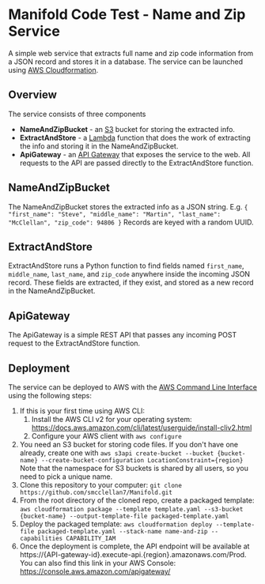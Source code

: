 # Manifold Code Test - Name and Zip Service
A simple web service that extracts full name and zip code information from a JSON record and stores it in a database.
The service can be launched using [AWS Cloudformation](https://aws.amazon.com/cloudformation/).

## Overview
The service consists of three components
- **NameAndZipBucket** - an [S3](https://aws.amazon.com/s3/) bucket for storing the extracted info.
- **ExtractAndStore** - a [Lambda](https://aws.amazon.com/lambda/) function that does the work of extracting the info and storing it in the NameAndZipBucket.
- **ApiGateway** - an [API Gateway](https://aws.amazon.com/api-gateway/) that exposes the service to the web. All requests to the API are passed directly to the ExtractAndStore function.

## NameAndZipBucket
The NameAndZipBucket stores the extracted info as a JSON string. E.g.
``
{
  "first_name": "Steve",
  "middle_name": "Martin",
  "last_name": "McClellan",
  "zip_code": 94806
}
``
Records are keyed with a random UUID.

## ExtractAndStore
ExtractAndStore runs a Python function to find fields named `first_name`, `middle_name`, `last_name`, and `zip_code` anywhere inside the incoming JSON record. These fields are extracted, if they exist, and stored as a new record in the NameAndZipBucket.

## ApiGateway
The ApiGateway is a simple REST API that passes any incoming POST request to the ExtractAndStore function.

## Deployment
The service can be deployed to AWS with the [AWS Command Line Interface](https://docs.aws.amazon.com/cli/) using the following steps:
1. If this is your first time using AWS CLI:
    1. Install the AWS CLI v2 for your operating system: https://docs.aws.amazon.com/cli/latest/userguide/install-cliv2.html
    1. Configure your AWS client with `aws configure`
1. You need an S3 bucket for storing code files. If you don't have one already, create one with `aws s3api create-bucket --bucket {bucket-name} --create-bucket-configuration LocationConstraint={region}`
  Note that the namespace for S3 buckets is shared by all users, so you need to pick a unique name.
1. Clone this repository to your computer: `git clone https://github.com/smcclellan7/Manifold.git`
1. From the root directory of the cloned repo, create a packaged template: `aws cloudformation package --template template.yaml --s3-bucket {bucket-name} --output-template-file packaged-template.yaml`
1. Deploy the packaged template: `aws cloudformation deploy --template-file packaged-template.yaml --stack-name name-and-zip --capabilities CAPABILITY_IAM`
1. Once the deployment is complete, the API endpoint will be available at https://{API-gateway-id}.execute-api.{region}.amazonaws.com/Prod. You can also find this link in your AWS Console: https://console.aws.amazon.com/apigateway/
